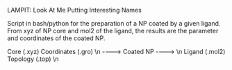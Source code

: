 LAMPIT: Look At Me Putting Interesting Names

Script in bash/python for the preparation of a NP coated by a given ligand.
From xyz of NP core and mol2 of the ligand, the results are the parameter and coordinates of the coated NP.


Core (.xyz)	  		     Coordinates (.gro) \n
	       ----> Coated NP ----> \n
Ligand (.mol2)			     Topology (.top) \n
